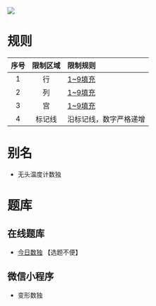 ![](https://cn.sudoku.today/pic/04/creasingsudoku/66921_206445.png)

# 规则
| 序号 | 限制区域 | 限制规则 |
| :---: | :---: | :--- |
| 1 | 行 | [1~9填充] |
| 2 | 列 | [1~9填充] |
| 3 | 宫 | [1~9填充] |
| 4 | 标记线 | 沿标记线，数字严格递增 |

# 别名
- 无头温度计数独

# 题库

## 在线题库
- [今日数独](https://cn.sudoku.today/g-creasing-sudoku/) 【选题不便】

## 微信小程序
- 变形数独

[1~9填充]: ../../../rules.md#1~9填充